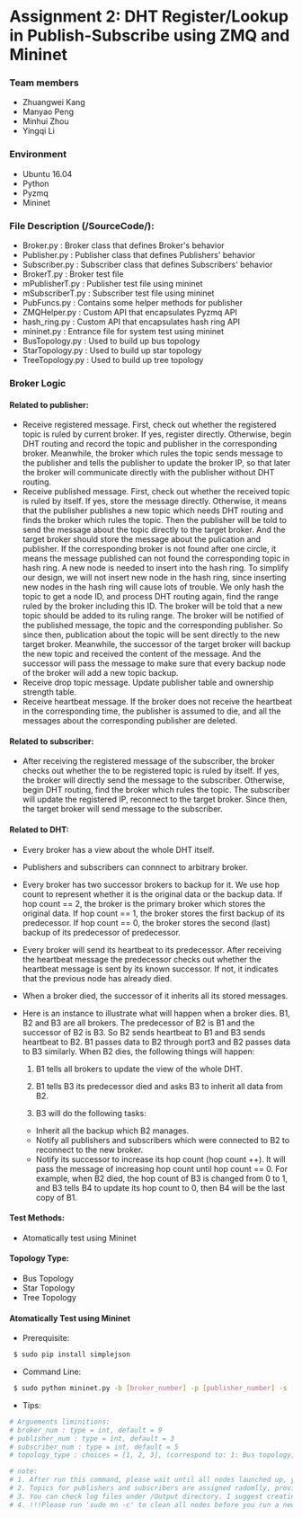 # Assignment 2: DHT Register/Lookup in Publish-Subscribe using ZMQ and Mininet

### Team members

 - Zhuangwei Kang
 - Manyao Peng
 - Minhui Zhou
 - Yingqi Li

### Environment
  - Ubuntu 16.04
  - Python
  - Pyzmq
  - Mininet
  
### File Description (/SourceCode/):
  - Broker.py : Broker class that defines  Broker's behavior
  - Publisher.py : Publisher class that defines Publishers' behavior
  - Subscriber.py : Subscriber class that defines Subscribers' behavior
  - BrokerT.py : Broker test file
  - mPublisherT.py : Publisher test file using mininet
  - mSubscriberT.py : Subscriber test file using mininet
  - PubFuncs.py : Contains some helper methods for publisher
  - ZMQHelper.py : Custom API that encapsulates Pyzmq API
  - hash_ring.py : Custom API that encapsulates hash ring API
  - mininet.py : Entrance file for system test using mininet
  - BusTopology.py : Used to build up bus topology
  - StarTopology.py : Used to build up star topology
  - TreeTopology.py : Used to build up tree topology
    
### Broker Logic
#### Related to publisher:  
 - Receive registered message. First, check out whether the registered topic is ruled by current broker. If yes, register directly. Otherwise, begin DHT routing and record the topic and publisher in the corresponding broker. Meanwhile, the broker which rules the topic sends message to the publisher and tells the publisher to update the broker IP, so that later the broker will communicate directly with the publisher without DHT routing.
 - Receive published message. First, check out whether the received topic is ruled by itself. If yes, store the message directly. Otherwise, it means that the publisher publishes a new topic which needs DHT routing and finds the broker which rules the topic. Then the publisher will be told to send the message about the topic directly to the target broker. And the target broker should store the message about the pulication and publisher. If the corresponding broker is not found after one circle, it means the message published can not found the corresponding topic in hash ring. A new node is needed to insert into the hash ring. To simplify our design, we will not insert new node in the hash ring, since inserting new nodes in the hash ring will cause lots of trouble. We only hash the topic to get a node ID, and process DHT routing again, find the range ruled by the broker including this ID. The broker will be told that a new topic should be added to its ruling range. The broker will be notified of the published message, the topic and the corresponding publisher. So since then, publication about the topic will be sent directly to the new target broker. Meanwhile, the successor of the target broker will backup the new topic and received the content of the message. And the successor will pass the message to make sure that every backup node of the broker will add a new topic backup.
 - Receive drop topic message. Update publisher table and ownership strength table.
 - Receive heartbeat message. If the broker does not receive the heartbeat in the corresponding time, the publisher is assumed to die, and all the messages about the corresponding publisher are deleted.
 
#### Related to subscriber:
 - After receiving the registered message of the subscriber, the broker checks out whether the to be registered topic is ruled by itself. If yes, the broker will directly send the message to the subscriber. Otherwise, begin DHT routing, find the broker which rules the topic. The subscriber will update the registered IP, reconnect to the target broker. Since then, the target broker will send message to the subscriber. 
 
#### Related to DHT:
 - Every broker has a view about the whole DHT itself.
 - Publishers and subscribers can connnect to arbitrary broker.
 - Every broker has two successor brokers to backup for it. We use hop count to represent whether it is the original data or the backup data. If hop count == 2, the broker is the primary broker which stores the original data. If hop count == 1, the broker stores the first backup of its predecessor. If hop count == 0, the broker stores the second (last) backup of its predecessor of predecessor. 
 - Every broker will send its heartbeat to its predecessor. After receiving the heartbeat message the predecessor checks out whether the heartbeat message is sent by its known successor. If not, it indicates that the previous node has already died.
 - When a broker died, the successor of it inherits all its stored messages.
 
 - Here is an instance to illustrate what will happen when a broker dies. B1, B2 and B3 are all brokers. The predecessor of B2 is B1 and the successor of B2 is B3. So B2 sends heartbeat to B1 and B3 sends heartbeat to B2. B1 passes data to B2 through port3 and B2 passes data to B3 similarly. When B2 dies, the following things will happen:
 
   1. B1 tells all brokers to update the view of the whole DHT.
   
   2. B1 tells B3 its predecessor died and asks B3 to inherit all data from B2.
   
   3. B3 will do the following tasks:
   
     - Inherit all the backup which B2 manages.
     - Notify all publishers and subscribers which were connected to B2 to reconnect to the new broker.
     - Notify its successor to increase its hop count (hop count ++). It will pass the message of increasing hop count until hop count == 0. For example, when B2 died, the hop count of B3 is changed from 0 to 1, and B3 tells B4 to update its hop count to 0, then B4 will be the last copy of B1. 
 
#### Test Methods:
  - Atomatically test using Mininet
  
#### Topology Type:
  - Bus Topology
  - Star Topology
  - Tree Topology 
  
#### Atomatically Test using Mininet
- Prerequisite:
```sh
 $ sudo pip install simplejson
```
- Command Line:
```sh
 $ sudo python mininet.py -b [broker_number] -p [publisher_number] -s [subscriber_num] -T [topology_type]
```
- Tips:
```sh
# Arguements liminitions:
# broker_num : type = int, default = 9
# publisher_num : type = int, default = 3
# subscriber_num : type = int, default = 5
# topology_type : choices = [1, 2, 3], (correspond to: 1: Bus topology, 2: Star topology, 3: Tree topology), default: 1: Bus topology

# note: 
# 1. After run this command, please wait until all nodes launched up, you would see sorts of Xterm CLIs. Press Ctr+c if you want to exit program.
# 2. Topics for publishers and subscribers are assigned radomlly, provided topics include: animals, foods, laptops, phones, universities and countries. If you find no subscriber received publications, please check if any publisher is publishing the expected topic.
# 3. You can check log files under /Output directory. I suggest creating a folder to store all log files after you run a test case. 
# 4. !!!Please run 'sudo mn -c' to clean all nodes before you run a new test.
```
 
 
